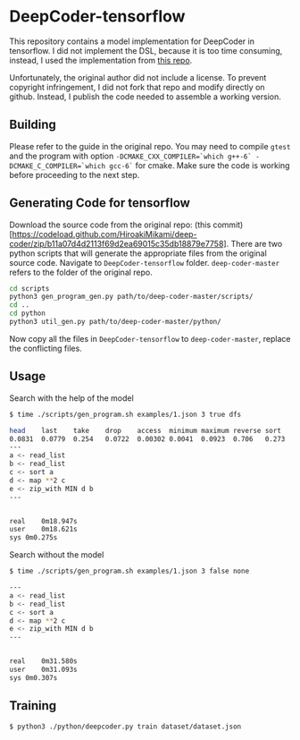 DeepCoder-tensorflow
===

This repository contains a model implementation for DeepCoder in tensorflow.
I did not implement the DSL, because it is too time consuming, instead, I used
the implementation from [this repo](https://github.com/HiroakiMikami/deep-coder).

Unfortunately, the original author did not include a license. To prevent copyright infringement,
I did not fork that repo and modify directly on github. Instead, I publish the code needed to assemble
a working version.

Building
---
Please refer to the guide in the original repo. You may need to compile `gtest` and the program with option
`` -DCMAKE_CXX_COMPILER=`which g++-6` -DCMAKE_C_COMPILER=`which gcc-6` `` for cmake. Make sure the code is
working before proceeding to the next step.

Generating Code for tensorflow
---
Download the source code from the original repo: (this commit)[https://codeload.github.com/HiroakiMikami/deep-coder/zip/b11a07d4d2113f69d2ea69015c35db18879e7758].
There are two python scripts that will generate the appropriate files from the original source code.
Navigate to `DeepCoder-tensorflow` folder. `deep-coder-master` refers to the folder of the original repo.
```bash
cd scripts
python3 gen_program_gen.py path/to/deep-coder-master/scripts/
cd ..
cd python
python3 util_gen.py path/to/deep-coder-master/python/
```
Now copy all the files in `DeepCoder-tensorflow` to `deep-coder-master`, replace the conflicting files.

Usage
---
Search with the help of the model
```bash
$ time ./scripts/gen_program.sh examples/1.json 3 true dfs

head    last    take    drop    access  minimum maximum reverse sort    sum map filter  count   zip_with    scanl1  >0  <0  %2 == 0 %2 == 1+1   -1  *(-1)   *2  *3  *4  /2  /3  /4  **2 MIN MAX
0.0831  0.0779  0.254   0.0722  0.00302 0.0041  0.0923  0.706   0.273   0.009720.059    0.185   0.154   0.0288  0.035   0.0107  0.0932  0.000624    0.002110.0053   0.00189 0.057   0.00132 0.00355 0.00775 0.000167    0.0171  0.194   0.127   0.0298  0.334   0.111   4.07e-11    4.19e-11    4.19e-11
---
a <- read_list
b <- read_list
c <- sort a
d <- map **2 c
e <- zip_with MIN d b
---


real    0m18.947s
user    0m18.621s
sys 0m0.275s
```
Search without the model
```bash
$ time ./scripts/gen_program.sh examples/1.json 3 false none

---
a <- read_list
b <- read_list
c <- sort a
d <- map **2 c
e <- zip_with MIN d b
---


real    0m31.580s
user    0m31.093s
sys 0m0.307s

```

Training
---
```bash
$ python3 ./python/deepcoder.py train dataset/dataset.json
```
